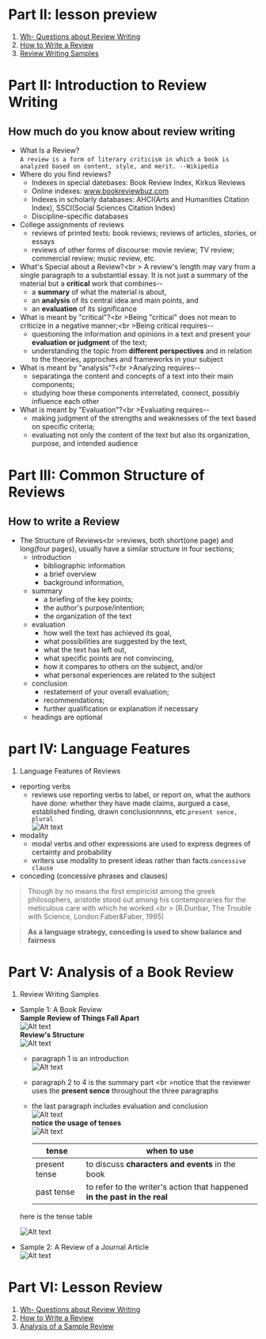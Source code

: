 # Part II: lesson preview   
1. [Wh- Questions about Review Writing](#how-much-do-you-know-about-review-writing)   
1. [How to Write a Review](#how-to-write-a-review)   
1. [Review Writing Samples](#review-writing-samples)   
   
# Part II: Introduction to Review Writing   
## How much do you know about review writing   
  * What Is a Review?   
  `A review is a form of literary criticism in which a book is analyzed based on content, style, and merit. --Wikipedia`   
  * Where do you find reviews?   
    - Indexes in special datebases: Book Review Index, Kirkus Reviews   
    - Online indexes: www.bookreviewbuz.com   
    - Indexes in scholarly databases: AHCI(Arts and Humanities  Citation Index), SSCI(Social Sciences Citation Index)   
    - Discipline-specific databases   
  * College assignments of reviews   
    - reviews of printed texts: book reviews; reviews of articles, stories, or essays   
    - reviews of other forms of discourse: movie review; TV review; commercial review; music review, etc.   
  * What's Special about a Review?<br \> A review's length may vary from a single paragraph to a substantial essay. It is not just a summary of the material but a **critical** work that combines--   
    - a **summary** of what the material is about,   
    - an **analysis** of its central idea and main points, and    
    - an **evaluation** of its significance   
  * What is meant by "critical"?<br \>Being "critical" does not mean to criticize in a negative manner;<br \>Being critical requires--   
    - questioning the information and opinions in a text and present your **evaluation or judgment** of the text;   
    - understanding the topic from **different perspectives** and in relation to the theories, approches and frameworks in your subject    
  * What is meant by "analysis"?<br \>Analyzing requires--   
    - separatinga the content and concepts of a text into their main components;   
    - studying how these components interrelated, connect, possibly influence each other   
  * What is meant by "Evaluation"?<br \>Evaluating requires--   
    - making judgment of the strengths and weaknesses of the text based on specific criteria;   
    - evaluating not only the content of the text but also its organization, purpose, and intended audience   
   
# Part III: Common Structure of Reviews   
## How to write a Review   
  * The Structure of Reviews<br \>reviews, both short(one page) and long(four pages), usually have a similar structure in four sections;   
    - introduction   
      - bibliographic information   
      - a brief overview   
      - background information,   
    - summary   
      - a briefing of the key points;   
      - the author's purpose/intention;   
      - the organization of the text   
    - evaluation   
      - how well the text has achieved its goal,   
      - what possibilities are suggested by the text,   
      - what the text has left out,   
      - what specific points are not convincing,   
      - how it compares to others on the subject, and/or   
      - what personal experiences are related to the subject   
    - conclusion   
      - restatement of your overall evaluation;   
      - recommendations;   
      - further qualification or explanation if necessary   
    - headings are optional   
   
# part IV: Language Features   
1. Language Features of Reviews   
  * reporting verbs   
    - reviews use reporting verbs to label, or report on, what the authors have done: whether they have made claims, aurgued a case, established finding, drawn conclusionnnns, etc.`present sence, plural`   
  ![Alt text](./pic/23crv.jpg "common reporting verbs")   
  * modality   
    - modal verbs and other expressions are used to express degrees of certainty and probability   
    - writers use modality to present ideas rather than facts.`concessive clause`   
  * conceding (concessive phrases and clauses)   
   
  > Though by no means the first empiricist among the greek philosophers, aristotle stood out among his contemporaries for the meticulous care with which he worked.<br \>    (R.Dunbar, The Trouble with Science, London:Faber&Faber, 1995)   
   
  > **As a language strategy, conceding is used to show balance and fairness**   
   
# Part V: Analysis of a Book Review   
1. Review Writing Samples    
  * Sample 1: A Book Review   
  __Sample Review of Things Fall Apart__   
  ![Alt text](./pic/23sample1.png)   
  __Review's Structure__   
  ![Alt text](./pic/23sample1_1.png)   
    - paragraph 1 is an introduction   
    ![Alt text](./pic/23sample1_p1.png)   
    - paragraph 2 to 4 is the summary part <br \>notice that the reviewer uses the __present sence__ throughout the three paragraphs    
    - the last paragraph includes evaluation and conclusion   
    ![Alt text](./pic/23sample1_p2.png)   
    **notice the usage of tenses**   
    ![Alt text](./pic/23sample1_p3.png)   
   
      |tense|when to use|   
      |-----|-----------|   
      |present tense|to discuss __characters and events__ in the book|   
      |past tense|to refer to the writer's action that happened __in the past in the real__|   
    here is the tense table   
   
      ![Alt text](./pic/23simple_tenses.gif)   
   
  * Sample 2: A Review of a Journal Article   
     ![Alt text](./pic/23sample2_p1.png)   
   
# Part VI: Lesson Review   
1. [Wh- Questions about Review Writing](#how-much-do-you-know-about-review-writing)   
1. [How to Write a Review](#how-to-write-a-review)   
1. [Analysis of a Sample Review](#review-writing-samples)   
